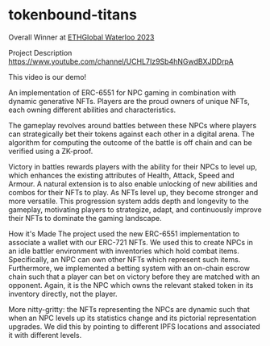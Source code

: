 # tokenbound-titans

Overall Winner at [ETHGlobal Waterloo 2023](https://ethglobal.com/showcase/tokenbound-titans-5w6oq)

Project Description
https://www.youtube.com/channel/UCHL7Iz9Sb4hNGwdBXJDDrpA

This video is our demo!

An implementation of ERC-6551 for NPC gaming in combination with dynamic generative NFTs. Players are the proud owners of unique NFTs, each owning different abilities and characteristics.

The gameplay revolves around battles between these NPCs where players can strategically bet their tokens against each other in a digital arena. The algorithm for computing the outcome of the battle is off chain and can be verified using a ZK-proof.

Victory in battles rewards players with the ability for their NPCs to level up, which enhances the existing attributes of Health, Attack, Speed and Armour. A natural extension is to also enable unlocking of new abilities and combos for their NFTs to play. As NFTs level up, they become stronger and more versatile. This progression system adds depth and longevity to the gameplay, motivating players to strategize, adapt, and continuously improve their NFTs to dominate the gaming landscape.

How it's Made
The project used the new ERC-6551 implementation to associate a wallet with our ERC-721 NFTs. We used this to create NPCs in an idle battler environment with inventories which hold combat items. Specifically, an NPC can own other NFTs which represent such items. Furthermore, we implemented a betting system with an on-chain escrow chain such that a player can bet on victory before they are matched with an opponent. Again, it is the NPC which owns the relevant staked token in its inventory directly, not the player.

More nitty-gritty: the NFTs representing the NPCs are dynamic such that when an NPC levels up its statistics change and its pictorial representation upgrades. We did this by pointing to different IPFS locations and associated it with different levels.
